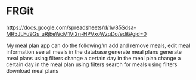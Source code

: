 # FRGit
https://docs.google.com/spreadsheets/d/1w85Sdsa-MR5JLFu9Gs_uRjEeWcM1Vi2n-HPVxoWzqDo/edit#gid=0


My meal plan app can do the following:\n
  add and remove meals,
  edit meal information
  see all meals in the database
  generate meal plans
  generate meal plans using filters
  change a certain day in the meal plan
  change a certain day in the meal plan using filters
  search for meals using filters
  download meal plans
  
